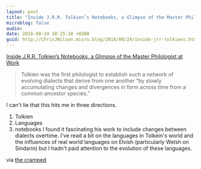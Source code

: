 ```yaml
---
layout: post
title: "Inside J.R.R. Tolkien’s Notebooks, a Glimpse of the Master Philologist at Work"
microblog: false
audio: 
date: 2018-08-24 10:15:10 +0200
guid: http://ChrisJWilson.micro.blog/2018/08/24/inside-jrr-tolkiens.html
---
```

 [Inside J.R.R. Tolkien’s Notebooks, a Glimpse of the Master Philologist at Work](https://www.nytimes.com/2018/07/13/books/review/jrr-tolkien-lord-of-the-rings-elvish-language.html)
> Tolkien was the first philologist to establish such a network of evolving dialects that derive from one another “by slowly accumulating changes and divergences in form across time from a common ancestor species.”

I can't lie that this hits me in three directions. 
1. Tolkien
2. Languages
3. notebooks
I found it fascinating his work to include changes between dialects overtime. I've read a bit on the languages in Tolkein's world and the influences of real world languages on Elvish (particularly Welsh on Sindarin) but I hadn't paid attention to the evolution of these languages.  

via [the cramped](http://www.thecramped.com/inside-j-r-r-tolkiens-notebooks-a-glimpse-of-the-master-philologist-at-work-the-new-york-times/) 
